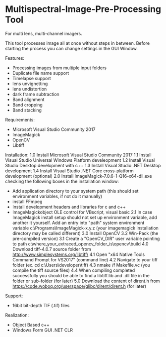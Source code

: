 # Multispectral-Image-Pre-Processing Tool
For multi lens, multi-channel imagers.

This tool processes image all at once without steps in between. Before starting the process you can change settings in the GUI Window.

Features:
- Processing images from multiple input folders 
- Duplicate file name support
- Timelapse support
- lens unvignetting
- lens undistortion
- dark frame subtraction
- Band alignment
- Band cropping
- Band stacking

Requirements:
- Microsoft Visual Studio Community 2017
- ImageMagick
- OpenCV
- Libtiff

Installation:
1.0 Install Microsoft Visual Studio Community 2017
1.1 Install Visual Studio Universal Windows Platform develeopment
1.2 Install Visual Studio Desktop development with c++
1.3 Install Visual Studio .NET Desktop development
1.4 Install Visual Studio .NET Core cross-platform development (optional)
2.0 Install ImageMagick-7.0.6-1-Q16-x64-dll.exe checking the following boxes in the installation window:
- Add application directory to your system path (this should set environment variables, if not do it manually)
- install FFmpeg
- Install development headers and libraries for c and c++
- ImageMagickobject OLE control for VBscript, visual basic
2.1 In case ImageMagick install setup should not set up environment variable, add another it yourself. Add an entry into "path" system environment variable c:\Programs\ImageMagick-x.y.z (your imagemagick installation directory may be called different)
3.0 Install OpenCV 3.2 Win-Pack (the pre-compiled version)
3.1 Create a "OpenCV_DIR" user variable pointing to path c:\where_your_extraced_opencv_folder_is\opencv\build
4.0 Download tiff-4.0.7 source folder from http://www.simplesystems.org/libtiff/
4.1 Open "x64 Native Tools Command Prompt for VS2017" (command line)
4.2 Navigate to your tiff folder (ex. cd c:\Users\developer\tiff)
4.3 nmake /f Makefile.vc (you compile the tiff source files)
4.4 When compiling completed successfully you should be able to find a libtiff.lib and .dll file in the folder or sub-folder (for later)
5.0 Download the content of dirent.h from https://code.woboq.org/userspace/glibc/dirent/dirent.h (for later)



Support:
- 16bit bit-depth TIF (.tif) files

Realization:
- Object Based c++
- Windows Form GUI .NET CLR
